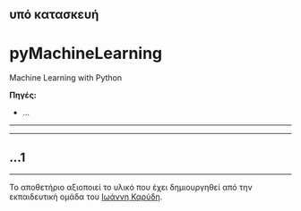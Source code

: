 ## υπό κατασκευή

# pyMachineLearning
Machine Learning with Python

**Πηγές:**
* ...
* ***

---

## ...1



---

Το αποθετήριο αξιοποιεί το υλικό που έχει δημιουργηθεί από την εκπαιδευτική ομάδα του [Ιωάννη Καρύδη](https://github.com/ioanniskarydis).
